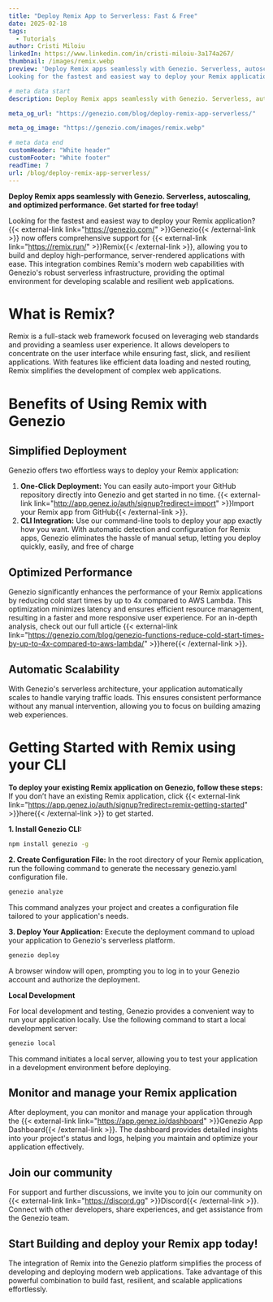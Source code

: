 ```yaml
---
title: "Deploy Remix App to Serverless: Fast & Free"
date: 2025-02-18
tags:
  - Tutorials
author: Cristi Miloiu
linkedIn: https://www.linkedin.com/in/cristi-miloiu-3a174a267/
thumbnail: /images/remix.webp
preview: 'Deploy Remix apps seamlessly with Genezio. Serverless, autoscaling, and optimized performance. Get started for free today!
Looking for the fastest and easiest way to deploy your Remix application?  Genezio now offers comprehensive support for Remix, allowing you to build and deploy high-performance, server-rendered applications with ease.'

# meta data start
description: Deploy Remix apps seamlessly with Genezio. Serverless, autoscaling, and optimized performance. Get started for free today!

meta_og_url: "https://genezio.com/blog/deploy-remix-app-serverless/"

meta_og_image: "https://genezio.com/images/remix.webp"

# meta data end
customHeader: "White header"
customFooter: "White footer"
readTime: 7
url: /blog/deploy-remix-app-serverless/
---
```


**Deploy Remix apps seamlessly with Genezio. Serverless, autoscaling, and optimized performance. Get started for free today!**

Looking for the fastest and easiest way to deploy your Remix application? {{< external-link link="https://genezio.com/" >}}Genezio{{< /external-link >}} now offers comprehensive support for {{< external-link link="https://remix.run/" >}}Remix{{< /external-link >}}, allowing you to build and deploy high-performance, server-rendered applications with ease. This integration combines Remix's modern web capabilities with Genezio's robust serverless infrastructure, providing the optimal environment for developing scalable and resilient web applications.

# What is Remix?

Remix is a full-stack web framework focused on leveraging web standards and providing a seamless user experience. It allows developers to concentrate on the user interface while ensuring fast, slick, and resilient applications. With features like efficient data loading and nested routing, Remix simplifies the development of complex web applications.

# Benefits of Using Remix with Genezio

## Simplified Deployment

Genezio offers two effortless ways to deploy your Remix application:

1. **One-Click Deployment:** You can easily auto-import your GitHub repository directly into Genezio and get started in no time. {{< external-link link="http://app.genez.io/auth/signup?redirect=import" >}}Import your Remix app from GitHub{{< /external-link >}}.
2. **CLI Integration:** Use our command-line tools to deploy your app exactly how you want.
   With automatic detection and configuration for Remix apps, Genezio eliminates the hassle of manual setup, letting you deploy quickly, easily, and free of charge

## Optimized Performance

Genezio significantly enhances the performance of your Remix applications by reducing cold start times by up to 4x compared to AWS Lambda. This optimization minimizes latency and ensures efficient resource management, resulting in a faster and more responsive user experience. For an in-depth analysis, check out our full article {{< external-link link="https://genezio.com/blog/genezio-functions-reduce-cold-start-times-by-up-to-4x-compared-to-aws-lambda/" >}}here{{< /external-link >}}.

## Automatic Scalability

With Genezio's serverless architecture, your application automatically scales to handle varying traffic loads. This ensures consistent performance without any manual intervention, allowing you to focus on building amazing web experiences.

# Getting Started with Remix using your CLI

**To deploy your existing Remix application on Genezio, follow these steps:**
If you don’t have an existing Remix application, click {{< external-link link="https://app.genez.io/auth/signup?redirect=remix-getting-started" >}}here{{< /external-link >}} to get started.

**1. Install Genezio CLI:**

```bash
npm install genezio -g
```

**2. Create Configuration File:** In the root directory of your Remix application, run the following command to generate the necessary genezio.yaml configuration file.

```bash
genezio analyze
```

This command analyzes your project and creates a configuration file tailored to your application's needs.

**3. Deploy Your Application:** Execute the deployment command to upload your application to Genezio's serverless platform.

```bash
genezio deploy
```

A browser window will open, prompting you to log in to your Genezio account and authorize the deployment.

**Local Development**

For local development and testing, Genezio provides a convenient way to run your application locally. Use the following command to start a local development server:

```bash
genezio local
```

This command initiates a local server, allowing you to test your application in a development environment before deploying.

## Monitor and manage your Remix application

After deployment, you can monitor and manage your application through the {{< external-link link="https://app.genez.io/dashboard" >}}Genezio App Dashboard{{< /external-link >}}. The dashboard provides detailed insights into your project's status and logs, helping you maintain and optimize your application effectively.

## Join our community

For support and further discussions, we invite you to join our community on {{< external-link link="https://discord.gg" >}}Discord{{< /external-link >}}. Connect with other developers, share experiences, and get assistance from the Genezio team.

## Start Building and deploy your Remix app today!

The integration of Remix into the Genezio platform simplifies the process of developing and deploying modern web applications. Take advantage of this powerful combination to build fast, resilient, and scalable applications effortlessly.

